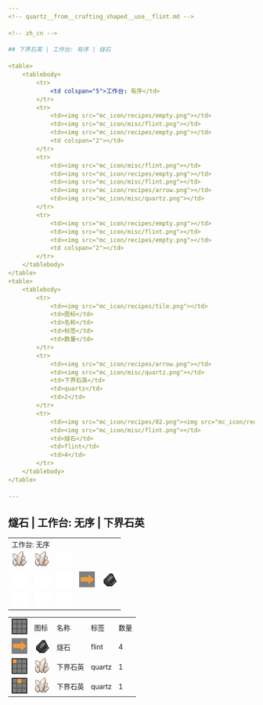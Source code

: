 ```yaml
---
<!-- quartz__from__crafting_shaped__use__flint.md -->

<!-- zh_cn -->

## 下界石英 | 工作台: 有序 | 燧石

<table>
	<tablebody>
		<tr>
			<td colspan="5">工作台: 有序</td>
		</tr>
		<tr>
			<td><img src="mc_icon/recipes/empty.png"></td>
			<td><img src="mc_icon/misc/flint.png"></td>
			<td><img src="mc_icon/recipes/empty.png"></td>
			<td colspan="2"></td>
		</tr>
		<tr>
			<td><img src="mc_icon/misc/flint.png"></td>
			<td><img src="mc_icon/recipes/empty.png"></td>
			<td><img src="mc_icon/misc/flint.png"></td>
			<td><img src="mc_icon/recipes/arrow.png"></td>
			<td><img src="mc_icon/misc/quartz.png"></td>
		</tr>
		<tr>
			<td><img src="mc_icon/recipes/empty.png"></td>
			<td><img src="mc_icon/misc/flint.png"></td>
			<td><img src="mc_icon/recipes/empty.png"></td>
			<td colspan="2"></td>
		</tr>
	</tablebody>
</table>
<table>
	<tablebody>
		<tr>
			<td><img src="mc_icon/recipes/tile.png"></td>
			<td>图标</td>
			<td>名称</td>
			<td>标签</td>
			<td>数量</td>
		</tr>
		<tr>
			<td><img src="mc_icon/recipes/arrow.png"></td>
			<td><img src="mc_icon/misc/quartz.png"></td>
			<td>下界石英</td>
			<td>quartz</td>
			<td>2</td>
		</tr>
		<tr>
			<td><img src="mc_icon/recipes/02.png"><img src="mc_icon/recipes/04.png"><img src="mc_icon/recipes/06.png"><img src="mc_icon/recipes/08.png"></td>
			<td><img src="mc_icon/misc/flint.png"></td>
			<td>燧石</td>
			<td>flint</td>
			<td>4</td>
		</tr>
	</tablebody>
</table>

---
```

<!-- flint__from__crafting_shapeless__use__quartz.md -->

<!-- zh_cn -->

## 燧石 | 工作台: 无序 | 下界石英

<table>
	<tablebody>
		<tr>
			<td colspan="5">工作台: 无序</td>
		</tr>
		<tr>
			<td><img src="mc_icon/misc/quartz.png"></td>
			<td><img src="mc_icon/misc/quartz.png"></td>
			<td><img src="mc_icon/recipes/empty.png"></td>
			<td colspan="2"></td>
		</tr>
		<tr>
			<td><img src="mc_icon/recipes/empty.png"></td>
			<td><img src="mc_icon/recipes/empty.png"></td>
			<td><img src="mc_icon/recipes/empty.png"></td>
			<td><img src="mc_icon/recipes/arrow.png"></td>
			<td><img src="mc_icon/misc/flint.png"></td>
		</tr>
		<tr>
			<td><img src="mc_icon/recipes/empty.png"></td>
			<td><img src="mc_icon/recipes/empty.png"></td>
			<td><img src="mc_icon/recipes/empty.png"></td>
			<td colspan="2"></td>
		</tr>
	</tablebody>
</table>
<table>
	<tablebody>
		<tr>
			<td><img src="mc_icon/recipes/tile.png"></td>
			<td>图标</td>
			<td>名称</td>
			<td>标签</td>
			<td>数量</td>
		</tr>
		<tr>
			<td><img src="mc_icon/recipes/arrow.png"></td>
			<td><img src="mc_icon/misc/flint.png"></td>
			<td>燧石</td>
			<td>flint</td>
			<td>4</td>
		</tr>
		<tr>
			<td><img src="mc_icon/recipes/01.png"></td>
			<td><img src="mc_icon/misc/quartz.png"></td>
			<td>下界石英</td>
			<td>quartz</td>
			<td>1</td>
		</tr>
		<tr>
			<td><img src="mc_icon/recipes/02.png"></td>
			<td><img src="mc_icon/misc/quartz.png"></td>
			<td>下界石英</td>
			<td>quartz</td>
			<td>1</td>
		</tr>
	</tablebody>
</table>

